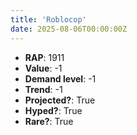 ```yaml
---
title: 'Roblocop'
date: 2025-08-06T00:00:00Z
---
```

- **RAP**: 1911
- **Value**: -1
- **Demand level**: -1
- **Trend**: -1
- **Projected?**: True
- **Hyped?**: True
- **Rare?**: True
